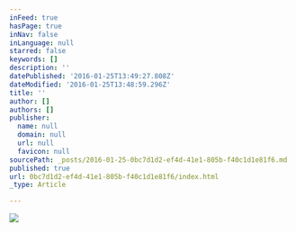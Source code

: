 ```yaml
---
inFeed: true
hasPage: true
inNav: false
inLanguage: null
starred: false
keywords: []
description: ''
datePublished: '2016-01-25T13:49:27.808Z'
dateModified: '2016-01-25T13:48:59.296Z'
title: ''
author: []
authors: []
publisher:
  name: null
  domain: null
  url: null
  favicon: null
sourcePath: _posts/2016-01-25-0bc7d1d2-ef4d-41e1-805b-f40c1d1e81f6.md
published: true
url: 0bc7d1d2-ef4d-41e1-805b-f40c1d1e81f6/index.html
_type: Article

---
```

![](https://the-grid-user-content.s3-us-west-2.amazonaws.com/09321e27-85be-49e7-85c0-7765ba30962a.png)